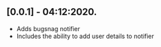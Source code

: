 ## [0.0.1] - 04:12:2020.

* Adds bugsnag notifier
* Includes the ability to add user details to notifier
